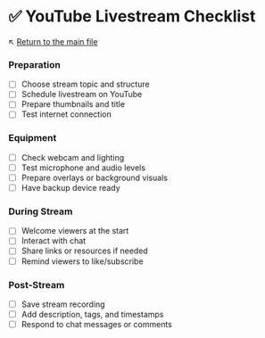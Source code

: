 # ✅ YouTube Livestream Checklist

↖️ [Return to the main file](../README.md)

### Preparation
- [ ] Choose stream topic and structure
- [ ] Schedule livestream on YouTube
- [ ] Prepare thumbnails and title
- [ ] Test internet connection

### Equipment
- [ ] Check webcam and lighting
- [ ] Test microphone and audio levels
- [ ] Prepare overlays or background visuals
- [ ] Have backup device ready

### During Stream
- [ ] Welcome viewers at the start
- [ ] Interact with chat
- [ ] Share links or resources if needed
- [ ] Remind viewers to like/subscribe

### Post-Stream
- [ ] Save stream recording
- [ ] Add description, tags, and timestamps
- [ ] Respond to chat messages or comments
